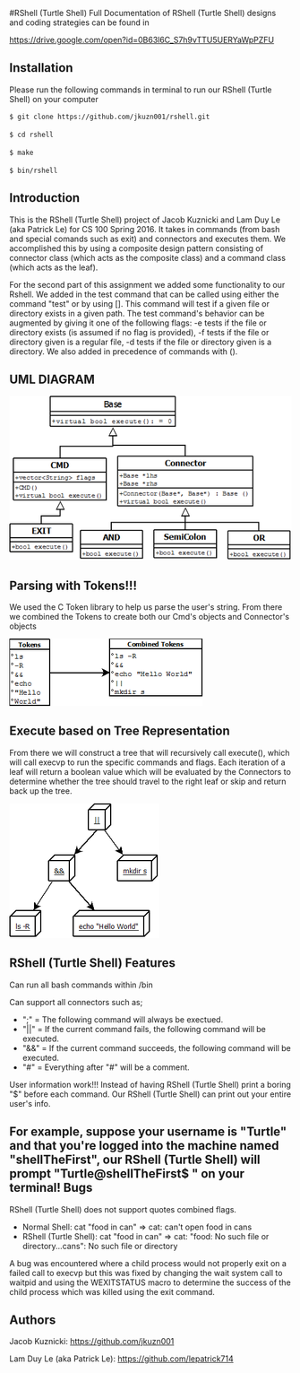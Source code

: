 #RShell (Turtle Shell)
Full Documentation of RShell (Turtle Shell) designs and coding strategies can be found in

https://drive.google.com/open?id=0B63l6C_S7h9vTTU5UERYaWpPZFU

Installation
------------
Please run the following commands in terminal to run our RShell (Turtle Shell) on your computer
```Installation
$ git clone https://github.com/jkuzn001/rshell.git

$ cd rshell

$ make

$ bin/rshell
```

Introduction
------------
This is the RShell (Turtle Shell) project of Jacob Kuznicki and Lam Duy Le (aka Patrick Le) for CS 100 Spring 2016. It takes in commands (from bash and special comands such as exit) and connectors and executes them.  We accomplished this by using a composite design pattern consisting of connector class (which acts as the composite class) and a command class (which acts as the leaf).

For the second part of this assignment we added some functionality to our Rshell.  We added in the test command that can be called using either the command "test" or by using [].  This command will test if a given file or directory exists in a given path.  The test command's behavior can be augmented by giving it one of the following flags: -e tests if the file or directory exists (is assumed if no flag is provided), -f tests if the file or directory given is a regular file, -d tests if the file or directory given is a directory.  We also added in precedence of commands with ().

UML DIAGRAM
------------

![Alt text](/pictures/UML_Diagram.png?raw=true "Optional Title")

Parsing with Tokens!!!
------------
We used the C Token library to help us parse the user's string. From there we combined the Tokens to create both our Cmd's objects and Connector's objects

![Alt text](/pictures/Tokens.png?raw=true "Optional Title")

Execute based on Tree Representation
------------
From there we will construct a tree that will recursively call execute(), which will call execvp to run the specific commands and flags. Each iteration of a leaf will return a boolean value which will be evaluated by the Connectors to determine whether the tree should travel to the right leaf or skip and return back up the tree.

![Alt text](/pictures/tree.png?raw=true "Optional Title")

RShell (Turtle Shell) Features
------------
Can run all bash commands within /bin

Can support all connectors such as;
* ";" = The following command will always be exectued.
* "||" = If the current command fails, the following command will be executed.
* "&&" = If the current command succeeds, the following command will be executed.
* "#" = Everything after "#" will be a comment.

User information work!!!
Instead of having RShell (Turtle Shell) print a boring "$" before each command.
Our RShell (Turtle Shell) can print out your entire user's info.

For example, suppose your username is "Turtle" and that you're logged into the machine named "shellTheFirst",
our RShell (Turtle Shell) will prompt "Turtle@shellTheFirst$ " on your terminal!
Bugs
------------
RShell (Turtle Shell) does not support quotes combined flags.
* Normal Shell: cat "food in can" => cat: can't open food in cans
* RShell (Turtle Shell): cat "food in can" => cat: "food: No such file or directory...cans": No such file or directory

A bug was encountered where a child process would not properly exit on a failed call to execvp but this was fixed by changing the wait system call to waitpid and using the WEXITSTATUS macro to determine the success of the child process which was killed using the exit command.

Authors
------------
Jacob Kuznicki: https://github.com/jkuzn001

Lam Duy Le (aka Patrick Le): https://github.com/lepatrick714
